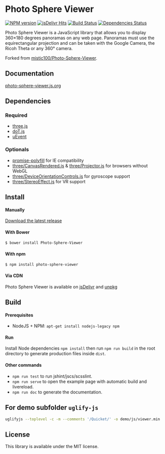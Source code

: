 # Photo Sphere Viewer

[![NPM version](https://img.shields.io/npm/v/photo-sphere-viewer.svg?style=flat-square)](https://www.npmjs.com/package/photo-sphere-viewer)
[![jsDelivr Hits](https://data.jsdelivr.com/v1/package/npm/photo-sphere-viewer/badge)](https://www.jsdelivr.com/package/npm/photo-sphere-viewer)
[![Build Status](https://img.shields.io/travis/mistic100/Photo-Sphere-Viewer/master.svg?style=flat-square)](https://travis-ci.org/mistic100/Photo-Sphere-Viewer)
[![Dependencies Status](https://david-dm.org/mistic100/Photo-Sphere-Viewer/status.svg?style=flat-square)](https://david-dm.org/mistic100/Photo-Sphere-Viewer)

Photo Sphere Viewer is a JavaScript library that allows you to display 360×180 degrees panoramas on any web page. Panoramas must use the equirectangular projection and can be taken with the Google Camera, the Ricoh Theta or any 360° camera.

Forked from [mistic100/Photo-Sphere-Viewer](https://github.com/mistic100/Photo-Sphere-Viewer).

## Documentation

[photo-sphere-viewer.js.org](https://photo-sphere-viewer.js.org)

## Dependencies

### Required

- [three.js](https://threejs.org)
- [doT.js](https://olado.github.io/doT)
- [uEvent](https://github.com/mistic100/uEvent)

### Optionals

- [promise-polyfill](https://github.com/taylorhakes/promise-polyfill) for IE compatibility
- [three/CanvasRendered.js](https://github.com/mrdoob/three.js/blob/master/examples/js/renderers/CanvasRenderer.js) & [three/Projector.js](https://github.com/mrdoob/three.js/blob/master/examples/js/renderers/Projector.js) for browsers without WebGL
- [three/DeviceOrientationControls.js](https://github.com/mrdoob/three.js/blob/master/examples/js/controls/DeviceOrientationControls.js) for gyroscope support
- [three/StereoEffect.js](https://github.com/mrdoob/three.js/blob/master/examples/js/effects/StereoEffect.js) for VR support

## Install

#### Manually

[Download the latest release](https://github.com/mistic100/Photo-Sphere-Viewer/releases)

#### With Bower

```bash
$ bower install Photo-Sphere-Viewer
```

#### With npm

```bash
$ npm install photo-sphere-viewer
```

#### Via CDN

Photo Sphere Viewer is available on [jsDelivr](https://cdn.jsdelivr.net/npm/photo-sphere-viewer/dist/) and [unpkg](https://unpkg.com/photo-sphere-viewer/dist/)

## Build

#### Prerequisites

- NodeJS + NPM: `apt-get install nodejs-legacy npm`

#### Run

Install Node dependencies `npm install` then run `npm run build` in the root directory to generate production files inside `dist`.

#### Other commands

- `npm run test` to run jshint/jscs/scsslint.
- `npm run serve` to open the example page with automatic build and livereload.
- `npm run doc` to generate the documentation.

## For demo subfolder `uglify-js`

```bash
uglifyjs --toplevel -c -m --comments '/Quicket/' -o demo/js/viewer.min.js -- dist/photo-sphere-viewer.js demo/js/init.js
```

## License

This library is available under the MIT license.
